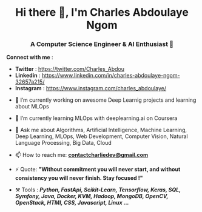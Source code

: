 <h1 align="center"> Hi there 👋, I'm Charles Abdoulaye Ngom </h1>


<h3 align="center"> A Computer Science Engineer & AI Enthusiast 🙂 </h3>

**Connect with me** : 
* **Twitter** : https://twitter.com/Charles_Abdou
* **Linkedin** : https://www.linkedin.com/in/charles-abdoulaye-ngom-32657a215/
* **Instagram** : https://www.instagram.com/charles_abdoulaye/

- 🔭 I’m currently working on awesome Deep Learnig projects and learning about MLOps
- 🌱 I’m currently learning MLOps with deeplearning.ai on Coursera
- 💬 Ask me about Algorithms, Artificial Intelligence, Machine Learning, Deep Learning, MLOps, Web Development, Computer Vision, Natural Language Processing, Big Data, Cloud

- 📫 How to reach me: **contactcharliedev@gmail.com**

- ⚡ Quote: **"Without commitment you will never start, and without consistency you will never finish. Stay focused !"**

- ⚒️ Tools :  ***Python, FastApi, Scikit-Learn, Tensorflow, Keras, SQL, Symfony, Java, Docker, KVM, Hadoop, MongoDB, OpenCV, OpenStack, HTMl, CSS, Javascript, Linux ...***



